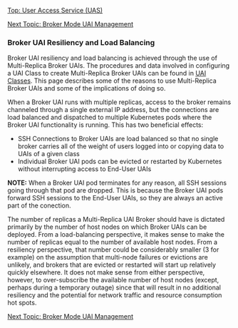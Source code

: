[Top: User Access Service (UAS)](User_Access_Service_UAS.md)

[Next Topic: Broker Mode UAI Management](Broker_Mode_UAI_Management.md)

### Broker UAI Resiliency and Load Balancing

Broker UAI resiliency and load balancing is achieved through the use of Multi-Replica Broker UAIs.  The procedures and data involved in configuring a UAI Class to create  Multi-Replica Broker UAIs can be found in [UAI Classes](UAI_Classes.md).  This page describes some of the reasons to use Multi-Replica Broker UAIs and some of the implications of doing so.

When a Broker UAI runs with multiple replicas, access to the broker remains channeled through a single external IP address, but the connections are load balanced and dispatched to multiple Kubernetes pods where the Broker UAI functionality is running.  This has two beneficial effects:

* SSH Connections to Broker UAIs are load balanced so that no single broker carries all of the weight of users logged into or copying data to UAIs of a given class
* Individual Broker UAI pods can be evicted or restarted by Kubernetes without interrupting access to End-User UAIs

**NOTE:** When a Broker UAI pod terminates for any reason, all SSH sessions going through that pod are dropped.  This is because the Broker UAI pods forward SSH sessions to the End-User UAIs, so they are always an active part of the conection.

The number of replicas a Multi-Replica UAI Broker should have is dictated primarily by the number of host nodes on which Broker UAIs can be deployed.  From a load-balancing perspective, it makes sense to make the number of replicas equal to the number of available host nodes.  From a resiliency perspective, that number could be considerably smaller (3 for example) on the assumption that multi-node failures or evictions are unlikely, and brokers that are evicted or restarted will start up relatively quickly elsewhere.  It does not make sense from either perspective, however, to over-subscribe the available number of host nodes (except, perhaps during a temporary outage) since that will result in no additional resiliency and the potential for network traffic and resource consumption hot spots.

[Next Topic: Broker Mode UAI Management](Broker_Mode_UAI_Management.md)
